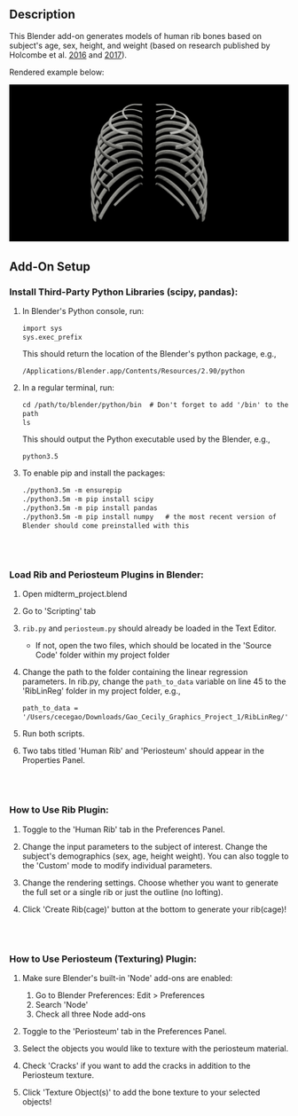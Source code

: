 ## Description
This Blender add-on generates models of human rib bones based on subject's age, sex, height, and weight (based on research published by Holcombe et al. [2016](https://doi.org/10.1016/j.jbiomech.2016.07.021) and [2017](https://doi.org/10.1111/joa.12632)).

Rendered example below:

![alt text](https://github.com/ccxxgao/HumanRibModeler/blob/master/Rendered%20Images/F_35_1.65_75_anterior.png?raw=true)


## Add-On Setup
### __Install Third-Party Python Libraries (scipy, pandas):__
1.  In Blender's Python console, run:
    ```
    import sys
    sys.exec_prefix
    ```

    This should return the location of the Blender's python package, e.g.,
    ```
    /Applications/Blender.app/Contents/Resources/2.90/python
    ```
2. In a regular terminal, run:
    ```
    cd /path/to/blender/python/bin  # Don't forget to add '/bin' to the path
    ls
    ```
    This should output the Python executable used by the Blender, e.g.,
    ```
    python3.5
    ```

3. To enable pip and install the packages:
    ```
    ./python3.5m -m ensurepip
    ./python3.5m -m pip install scipy
    ./python3.5m -m pip install pandas
    ./python3.5m -m pip install numpy   # the most recent version of Blender should come preinstalled with this
    ```
<br><br>
### __Load Rib and Periosteum Plugins in Blender:__
1. Open midterm_project.blend

2. Go to 'Scripting' tab

3. `rib.py` and `periosteum.py` should already be loaded in the Text Editor.
    - If not, open the two files, which should be located in the 'Source Code' folder within my project folder

4. Change the path to the folder containing the linear regression parameters. In rib.py, change the `path_to_data` variable on line 45 to the 'RibLinReg' folder in my project folder, e.g.,
    ```
    path_to_data = '/Users/cecegao/Downloads/Gao_Cecily_Graphics_Project_1/RibLinReg/'
    ```

5. Run both scripts.

6. Two tabs titled 'Human Rib' and 'Periosteum' should appear in the Properties Panel.

<br><br>
### __How to Use Rib Plugin:__

1. Toggle to the 'Human Rib' tab in the Preferences Panel.

2. Change the input parameters to the subject of interest. Change the subject's demographics (sex, age, height weight). You can also toggle to the 'Custom' mode to modify individual parameters.

3. Change the rendering settings. Choose whether you want to generate the full set or a single rib or just the outline (no lofting).

4. Click 'Create Rib(cage)' button at the bottom to generate your rib(cage)!

<br><br>
### __How to Use Periosteum (Texturing) Plugin:__
1. Make sure Blender's built-in 'Node' add-ons are enabled:
    1. Go to Blender Preferences: Edit > Preferences
    2. Search 'Node'
    3. Check all three Node add-ons

2. Toggle to the 'Periosteum' tab in the Preferences Panel.

3. Select the objects you would like to texture with the periosteum material.

4. Check 'Cracks' if you want to add the cracks in addition to the Periosteum texture.

5. Click 'Texture Object(s)' to add the bone texture to your selected objects!
